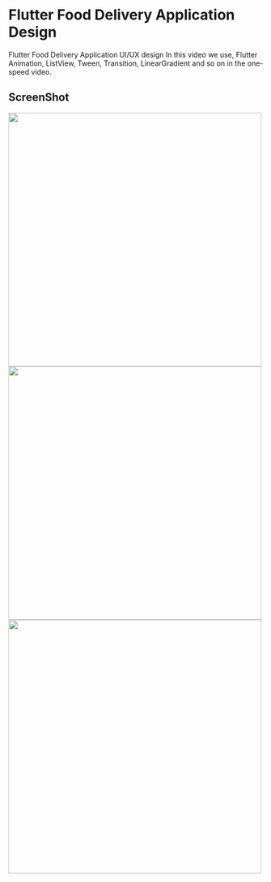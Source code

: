 # Flutter Food Delivery Application Design

Flutter Food Delivery Application UI/UX design 
In this video we use, Flutter Animation, ListView, Tween, Transition, LinearGradient and so on in the one-speed video.

## ScreenShot

<img src="assets/screenshot/one.png" height="500em" /><img src="assets/screenshot/two.png" height="500em" /><img src="assets/screenshot/three.png" height="500em" />

 
